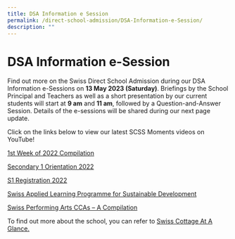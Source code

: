 ```yaml
---
title: DSA Information e Session
permalink: /direct-school-admission/DSA-Information-e-Session/
description: ""
---
```

DSA Information e-Session
=========================

Find out more on the Swiss Direct School Admission during our DSA Information e-Sessions on **13 May 2023 (Saturday)**. Briefings by the School Principal and Teachers as well as a short presentation by our current students will start at **9 am** and **11 am**, followed by a Question-and-Answer Session. Details of the e-sessions will be shared during our next page update.


Click on the links below to view our latest SCSS Moments videos on YouTube!

[1st Week of 2022 Compilation](https://www.youtube.com/watch?v=vPe_g0NY-ck&t=12s)

[Secondary 1 Orientation 2022](https://www.youtube.com/watch?v=XgXm9gBIfes)

[S1 Registration 2022](https://www.youtube.com/watch?v=FdgZZ9Lm9Ho&t=660s)

[Swiss Applied Learning Programme for Sustainable Development](https://www.youtube.com/watch?app=desktop&v=HHC2XP9fcfQ)

[Swiss Performing Arts CCAs – A Compilation](https://www.youtube.com/watch?v=xt521QxMVaA&feature=youtu.be)

To find out more about the school, you can refer to [Swiss Cottage At A Glance.](https://swisscottagesec.moe.edu.sg/wp-content/uploads/2021/04/2021-At-a-glance-new.pdf)